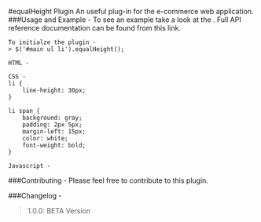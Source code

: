 #equalHeight Plugin
An useful plug-in for the e-commerce web application.
###Usage and Example -
To see an example take a look at the .
Full API reference documentation can be found from this link.
```
To initialze the plugin -
> $('#main ul li').equalHeight();
```

```
HTML - 

```

```
CSS - 
li {
	line-height: 30px;
}

li span {
	background: gray;
	padding: 2px 5px;
	margin-left: 15px;
	color: white;
	font-weight: bold;
}
```

```
Javascript -  

```
###Contributing -
Please feel free to contribute to this plugin.

###Changelog -
> 1.0.0: BETA Version

